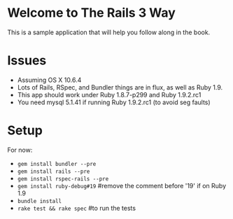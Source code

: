 # Welcome to The Rails 3 Way

This is a sample application that will help you follow along in the book.


# Issues

* Assuming OS X 10.6.4
* Lots of Rails, RSpec, and Bundler things are in flux, as well as Ruby 1.9.
* This app should work under Ruby 1.8.7-p299 and Ruby 1.9.2.rc1
* You need mysql 5.1.41 if running Ruby 1.9.2.rc1 (to avoid seg faults)


# Setup

For now:

* `gem install bundler --pre`
* `gem install rails --pre`
* `gem install rspec-rails --pre`
* `gem install ruby-debug#19` #remove the comment before '19' if on Ruby 1.9
* `bundle install`
* `rake test && rake spec` #to run the tests
